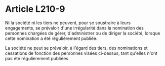 # Article L210-9

Ni la société ni les tiers ne peuvent, pour se soustraire à leurs engagements, se prévaloir d'une irrégularité dans la nomination des personnes chargées de gérer, d'administrer ou de diriger la société, lorsque cette nomination a été régulièrement publiée.

La société ne peut se prévaloir, à l'égard des tiers, des nominations et cessations de fonction des personnes visées ci-dessus, tant qu'elles n'ont pas été régulièrement publiées.
